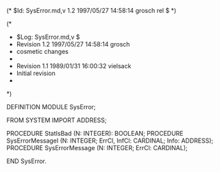 (* $Id: SysError.md,v 1.2 1997/05/27 14:58:14 grosch rel $ *)

(*
 * $Log: SysError.md,v $
 * Revision 1.2  1997/05/27 14:58:14  grosch
 * cosmetic changes
 *
 * Revision 1.1  1989/01/31 16:00:32  vielsack
 * Initial revision
 *
 *)

DEFINITION MODULE SysError;

FROM	SYSTEM		IMPORT	ADDRESS;

PROCEDURE StatIsBad (N: INTEGER): BOOLEAN;
PROCEDURE SysErrorMessageI (N: INTEGER; ErrCl, InfCl: CARDINAL; Info: ADDRESS);
PROCEDURE SysErrorMessage (N: INTEGER; ErrCl: CARDINAL);

END SysError.

